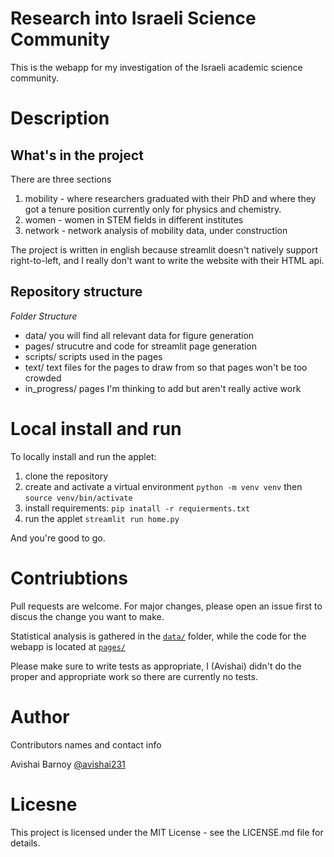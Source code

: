 # Research into Israeli Science Community
This is the webapp for my investigation of the Israeli academic science community.

# Description
## What's in the project
There are three sections

1. mobility - where researchers graduated with their PhD and where they got a tenure position
currently only for physics and chemistry.
2. women - women in STEM fields in different institutes 
3. network - network analysis of mobility data, under construction

The project is written in english because streamlit doesn't natively support right-to-left, and I
really don't want to write the website with their HTML api.

## Repository structure
*Folder Structure*
- data/ you will find all relevant data for figure generation
- pages/ strucutre and code for streamlit page generation
- scripts/ scripts used in the pages
- text/ text files for the pages to draw from so that pages won't be too crowded
- in_progress/ pages I'm thinking to add but aren't really active work

# Local install and run
To locally install and run the applet:
1. clone the repository
2. create and activate a virtual environment ```python -m venv venv``` then ```source venv/bin/activate```
3. install requirements: ```pip inatall -r requierments.txt```
4. run the applet ```streamlit run home.py```

And you're good to go.

# Contriubtions
Pull requests are welcome. For major changes, please open an issue first to discus the change you want to make.

Statistical analysis is gathered in the [```data/```](data/) folder, while the code for the webapp is
located at [```pages/```](pages/)


Please make sure to write tests as appropriate, I (Avishai) didn't do the proper and appropriate work so there are currently no tests.

# Author
Contributors names and contact info

Avishai Barnoy [@avishai231](https://twitter.com/avishai231)

# Licesne
This project is licensed under the MIT License - see the LICENSE.md file for details.

